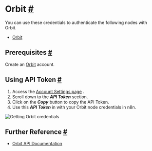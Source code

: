 


 Orbit
 [#](#orbit "Permanent link")
=====================================



 You can use these credentials to authenticate the following nodes with Orbit.
 


* [Orbit](/integrations/builtin/app-nodes/n8n-nodes-base.orbit/)



 Prerequisites
 [#](#prerequisites "Permanent link")
-----------------------------------------------------



 Create an
 [Orbit](https://app.orbit.love/) 
 account.
 



 Using API Token
 [#](#using-api-token "Permanent link")
---------------------------------------------------------


1. Access the
 [Account Settings page](https://app.orbit.love/user/edit) 
 .
2. Scroll down to the
 ***API Token***
 section.
3. Click on the
 ***Copy***
 button to copy the API Token.
4. Use this
 ***API Token***
 in with your Orbit node credentials in n8n.



![Getting Orbit credentials](https://d33wubrfki0l68.cloudfront.net/03601d69dae7f2ebef0b5cfa9d7bdc30b2717235/a691e/_images/integrations/builtin/credentials/orbit/using-api.gif)




 Further Reference
 [#](#further-reference "Permanent link")
-------------------------------------------------------------


* [Orbit API Documentation](https://www.notion.so/Orbit-API-Documentation-41ed7911e070400b99cfebb296813670#cb4111e0436e420c8c05af078496ff30)




